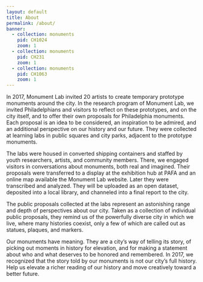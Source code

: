 ```yaml
---
layout: default
title: About
permalink: /about/
banner:
  - collection: monuments
    pid: CH1024
    zoom: 1
  - collection: monuments
    pid: CH231
    zoom: 1
  - collection: monuments
    pid: CH1063
    zoom: 1
---
```


In 2017, Monument Lab invited 20 artists to create temporary prototype monuments around the city. In the research program of Monument Lab, we invited Philadelphians and visitors to reflect on these prototypes, and on the city itself, and to offer their own proposals for Philadelphia monuments. Each proposal is an idea to be considered, an inspiration to be admired, and an additional perspective on our history and our future. They were collected at learning labs in public squares and city parks, adjacent to the prototype monuments.

The labs were housed in converted shipping containers and staffed by youth researchers, artists, and community members. There, we engaged visitors in conversations about monuments, both real and imagined. Their proposals were transferred to a display at the exhibition hub at PAFA and an online map available the Monument Lab website. Later they were transcribed and analyzed. They will be uploaded as an open dataset, deposited into a local library, and channeled into a final report to the city.

The public proposals collected at the labs represent an astonishing range and depth of perspectives about our city. Taken as a collection of individual public proposals, they remind us of the powerfully diverse city in which we live, where many histories coexist, only a few of which are called out as statues, plaques, and markers.

Our monuments have meaning. They are a city’s way of telling its story, of picking out moments in history for elevation, and for making a statement about who and what deserves to be honored and remembered. In 2017, we recognized that the story told by our monuments is not our city’s full history. Help us elevate a richer reading of our history and move creatively toward a better future.